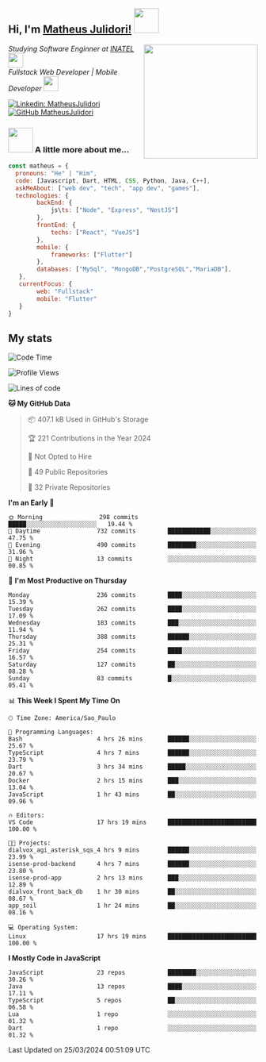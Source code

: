 <h2> Hi, I'm <a href="https://matheusjulidori.github.io" target="_blank">Matheus Julidori!</a> <img src="https://media.giphy.com/media/12oufCB0MyZ1Go/giphy.gif" width="50"></h2>
<img align='right' src="https://media.giphy.com/media/3oKIPnAiaMCws8nOsE/giphy.gif" width="230" height="auto">
<p><em>Studying Software Enginner at <a href="http://www.inatel.br" target="_blank">INATEL</a><img src="https://media.giphy.com/media/fYSnHlufseco8Fh93Z/giphy.gif" width="30"></br>
  Fullstack Web Developer | Mobile Developer <img src="https://media.giphy.com/media/WUlplcMpOCEmTGBtBW/giphy.gif" width="30">
</em></p>

[![Linkedin: MatheusJulidori](https://img.shields.io/badge/-MatheusJulidori-blue?style=flat-square&logo=Linkedin&logoColor=white&link=https://www.linkedin.com/in/MatheusJulidori/)](https://www.linkedin.com/in/MatheusJulidori/)
[![GitHub MatheusJulidori](https://img.shields.io/github/followers/matheusjulidori?label=follow&style=social)](https://github.com/MatheusJulidori)


### <img src="https://media.giphy.com/media/VgCDAzcKvsR6OM0uWg/giphy.gif" width="50"> A little more about me...  

```javascript
const matheus = {
  pronouns: "He" | "Him",
  code: [Javascript, Dart, HTML, CSS, Python, Java, C++],
  askMeAbout: ["web dev", "tech", "app dev", "games"],
  technologies: {
        backEnd: {
            js\ts: ["Node", "Express", "NestJS"]
        },
        frontEnd: {
            techs: ["React", "VueJS"]
        },
        mobile: {
            frameworks: ["Flutter"]
        },
        databases: ["MySql", "MongoDB","PostgreSQL","MariaDB"],
   },
   currentFocus: {
        web: "Fullstack"
        mobile: "Flutter"
   }
}
```
<h2>My stats</h2>

<!--START_SECTION:waka-->
![Code Time](http://img.shields.io/badge/Code%20Time-543%20hrs%2042%20mins-blue)

![Profile Views](http://img.shields.io/badge/Profile%20Views-0-blue)

![Lines of code](https://img.shields.io/badge/From%20Hello%20World%20I%27ve%20Written-6.5%20million%20lines%20of%20code-blue)

**🐱 My GitHub Data** 

> 📦 407.1 kB Used in GitHub's Storage 
 > 
> 🏆 221 Contributions in the Year 2024
 > 
> 🚫 Not Opted to Hire
 > 
> 📜 49 Public Repositories 
 > 
> 🔑 32 Private Repositories 
 > 
**I'm an Early 🐤** 

```text
🌞 Morning                298 commits         █████░░░░░░░░░░░░░░░░░░░░   19.44 % 
🌆 Daytime                732 commits         ████████████░░░░░░░░░░░░░   47.75 % 
🌃 Evening                490 commits         ████████░░░░░░░░░░░░░░░░░   31.96 % 
🌙 Night                  13 commits          ░░░░░░░░░░░░░░░░░░░░░░░░░   00.85 % 
```
📅 **I'm Most Productive on Thursday** 

```text
Monday                   236 commits         ████░░░░░░░░░░░░░░░░░░░░░   15.39 % 
Tuesday                  262 commits         ████░░░░░░░░░░░░░░░░░░░░░   17.09 % 
Wednesday                183 commits         ███░░░░░░░░░░░░░░░░░░░░░░   11.94 % 
Thursday                 388 commits         ██████░░░░░░░░░░░░░░░░░░░   25.31 % 
Friday                   254 commits         ████░░░░░░░░░░░░░░░░░░░░░   16.57 % 
Saturday                 127 commits         ██░░░░░░░░░░░░░░░░░░░░░░░   08.28 % 
Sunday                   83 commits          █░░░░░░░░░░░░░░░░░░░░░░░░   05.41 % 
```


📊 **This Week I Spent My Time On** 

```text
🕑︎ Time Zone: America/Sao_Paulo

💬 Programming Languages: 
Bash                     4 hrs 26 mins       ██████░░░░░░░░░░░░░░░░░░░   25.67 % 
TypeScript               4 hrs 7 mins        ██████░░░░░░░░░░░░░░░░░░░   23.79 % 
Dart                     3 hrs 34 mins       █████░░░░░░░░░░░░░░░░░░░░   20.67 % 
Docker                   2 hrs 15 mins       ███░░░░░░░░░░░░░░░░░░░░░░   13.04 % 
JavaScript               1 hr 43 mins        ██░░░░░░░░░░░░░░░░░░░░░░░   09.96 % 

🔥 Editors: 
VS Code                  17 hrs 19 mins      █████████████████████████   100.00 % 

🐱‍💻 Projects: 
dialvox_agi_asterisk_sqs_4 hrs 9 mins        ██████░░░░░░░░░░░░░░░░░░░   23.99 % 
isense-prod-backend      4 hrs 7 mins        ██████░░░░░░░░░░░░░░░░░░░   23.80 % 
isense-prod-app          2 hrs 13 mins       ███░░░░░░░░░░░░░░░░░░░░░░   12.89 % 
dialvox_front_back_db    1 hr 30 mins        ██░░░░░░░░░░░░░░░░░░░░░░░   08.67 % 
app_soil                 1 hr 24 mins        ██░░░░░░░░░░░░░░░░░░░░░░░   08.16 % 

💻 Operating System: 
Linux                    17 hrs 19 mins      █████████████████████████   100.00 % 
```

**I Mostly Code in JavaScript** 

```text
JavaScript               23 repos            ████████░░░░░░░░░░░░░░░░░   30.26 % 
Java                     13 repos            ████░░░░░░░░░░░░░░░░░░░░░   17.11 % 
TypeScript               5 repos             ██░░░░░░░░░░░░░░░░░░░░░░░   06.58 % 
Lua                      1 repo              ░░░░░░░░░░░░░░░░░░░░░░░░░   01.32 % 
Dart                     1 repo              ░░░░░░░░░░░░░░░░░░░░░░░░░   01.32 % 
```




 Last Updated on 25/03/2024 00:51:09 UTC
<!--END_SECTION:waka-->
